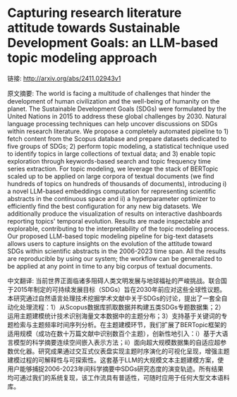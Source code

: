 # Capturing research literature attitude towards Sustainable Development Goals: an LLM-based topic modeling approach

链接: http://arxiv.org/abs/2411.02943v1

原文摘要:
The world is facing a multitude of challenges that hinder the development of
human civilization and the well-being of humanity on the planet. The
Sustainable Development Goals (SDGs) were formulated by the United Nations in
2015 to address these global challenges by 2030. Natural language processing
techniques can help uncover discussions on SDGs within research literature. We
propose a completely automated pipeline to 1) fetch content from the Scopus
database and prepare datasets dedicated to five groups of SDGs; 2) perform
topic modeling, a statistical technique used to identify topics in large
collections of textual data; and 3) enable topic exploration through
keywords-based search and topic frequency time series extraction. For topic
modeling, we leverage the stack of BERTopic scaled up to be applied on large
corpora of textual documents (we find hundreds of topics on hundreds of
thousands of documents), introducing i) a novel LLM-based embeddings
computation for representing scientific abstracts in the continuous space and
ii) a hyperparameter optimizer to efficiently find the best configuration for
any new big datasets. We additionally produce the visualization of results on
interactive dashboards reporting topics' temporal evolution. Results are made
inspectable and explorable, contributing to the interpretability of the topic
modeling process. Our proposed LLM-based topic modeling pipeline for big-text
datasets allows users to capture insights on the evolution of the attitude
toward SDGs within scientific abstracts in the 2006-2023 time span. All the
results are reproducible by using our system; the workflow can be generalized
to be applied at any point in time to any big corpus of textual documents.

中文翻译:
当前世界正面临诸多阻碍人类文明发展与地球福祉的严峻挑战。联合国于2015年制定的可持续发展目标（SDGs）旨在2030年前应对这些全球性议题。本研究通过自然语言处理技术挖掘学术文献中关于SDGs的讨论，提出了一套全自动化处理流程：1）从Scopus数据库抓取数据并构建五类SDGs专题数据集；2）运用主题建模统计技术识别海量文本数据中的主题分布；3）支持基于关键词的专题检索与主题频率时间序列分析。在主题建模环节，我们扩展了BERTopic框架的适用规模（成功在数十万篇文献中识别数百个主题），创新性地引入：i）基于大语言模型的科学摘要连续空间嵌入表示方法；ii）面向超大规模数据集的自适应超参数优化器。研究成果通过交互式仪表盘实现主题时序演化的可视化呈现，增强主题建模过程的可解释性与可探索性。这套基于LLM的大规模文本主题建模方案，使用户能够捕捉2006-2023年间科学摘要中SDGs研究态度的演变轨迹。所有结果均可通过我们的系统复现，该工作流具有普适性，可随时应用于任何大型文本语料库。
